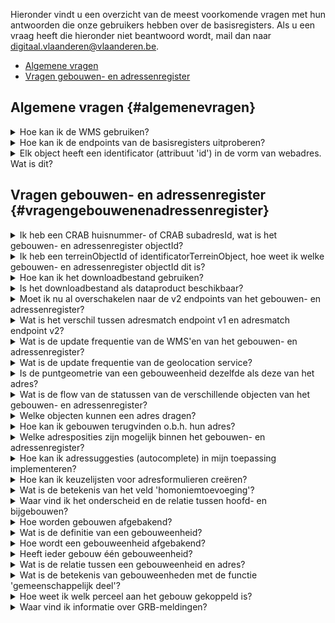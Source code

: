 Hieronder vindt u een overzicht van de meest voorkomende vragen met hun antwoorden die onze gebruikers hebben over de basisregisters.
Als u een vraag heeft die hieronder niet beantwoord wordt, mail dan naar digitaal.vlaanderen@vlaanderen.be.

* [Algemene vragen](#algemenevragen)
* [Vragen gebouwen- en adressenregister](#vragengebouwenenadressenregister)

  
## Algemene vragen {#algemenevragen}
 
<details>

<summary>Hoe kan ik de WMS gebruiken?</summary>

De WMS laat toe adressen, gebouwen en gebouweenheden per status en wegsegmenten per soort **op kaart te visualiseren** en objecten aan te klikken voor meer informatie. Deze kaartlagen kunnen ingeladen worden in GIS- of andere software. Een lijst van GIS-software vindt u [hier](https://en.wikipedia.org/wiki/Comparison_of_geographic_information_systems_software). We kunnen zelf QGIS (open source, gratis) aanbevelen.

Het is belangrijk in de GIS-software als coördinatensysteem voor het project **EPSG:31370** (Belgian Lambert 72) te kiezen en **PNG** als beeldformaat vooraleer lagen toe te voegen. De adressen worden zichtbaar vanaf schaal 1:2000 en hoger, gebouwen en gebouweenheden worden zichtbaar vanaf schaal 1:8000 of hoger en wegen worden zichtbaar afhankelijk van soort weg. De maximumschaal is 1:28000. 

Via de ‘identify’-functie kunt u de details van een object op de kaart met een muisklik opvragen.

</details>


<details>

<summary>Hoe kan ik de endpoints van de basisregisters uitproberen? </summary>

Een eenvoudige test van de REST-services kan door een URL samen te stellen in de adresbalk van uw browser. In uw browser krijgt u dan ook het resultaat van de aangeroepen service. 
- Algemene uitleg over de endpoints kan [hier](https://basisregisters.vlaanderen.be/producten/grar#readendpointsgrar) gevonden worden.
- Documentatie over de URL's en bijhorende parmameters kan [hier](https://docs.basisregisters.vlaanderen.be/docs/api-documentation.html#tag/api-documentation.html) gevonden worden.

</details>


<details>

<summary>Elk object heeft een identificator (attribuut 'id') in de vorm van webadres. Wat is dit?</summary>

De **Vlaamse URI-standaard** schrijft voor dat naar Vlaamse ‘resources’ (zoals een object in het Gebouwenregister) kan verwezen worden met een [Uniform Resource Identifier](https://www.vlaanderen.be/digitaal-vlaanderen/onze-oplossingen/gebouwen-en-adressenregister/verklarende-woordenlijst-adressen-en-gebouwenregister) (URI). Deze data-URI is door zijn opbouw uniek binnen het World Wide Web en kan dus als stabiele identificator in eender welk systeem of databank gebruikt worden om ondubbelzinnig naar dat ene object te verwijzen. Daarnaast laten data-URI’s toe de resources als ‘linked data’ aan te bieden (cfr. CRAB-LOD).

Op dit moment zijn enkel een aantal data-URI’s voor adressen resolvable, dit wil zeggen, linken enkel deze URI’s door naar een webdocument (voorstelling van het adres op het web). Op termijn moet er achter deze link data voor elk object beschikbaar zijn. 

</details>


## Vragen gebouwen- en adressenregister {#vragengebouwenenadressenregister}

<details>

<summary>Ik heb een CRAB huisnummer- of CRAB subadresId, wat is het gebouwen- en adressenregister objectId?</summary>

U kan op 2 manieren achterhalen wat het adressen objectId is van een CRAB huisnummer of een CRAB subadres.
- Via de read endpoints
  -   Voor CRAB huisnummers gebruikt u volgende readAPI: https://docs.basisregisters.vlaanderen.be/docs/api-documentation.html#operation/ListCrabHouseNumbers.
  -   Voor CRAB subadressen gebruikt u volgende readAPI: https://docs.basisregisters.vlaanderen.be/docs/api-documentation.html#operation/ListCrabSubaddresses.
- Via het downloadbestand
  - In het downloadbestand van het gebouwen- en adressenregister zitten er 2 dbf's files met daarin een overzicht van het CRAB huisnummer- en CRAB subadresId met hun overeenkomstige gebouwen- en adressenregister objectId.

</details>


<details>

<summary>Ik heb een terreinObjectId of identificatorTerreinObject, hoe weet ik welke gebouwen- en adressenregister objectId dit is?</summary>

Via het read endpoint van CRAB gebouwen kan u achterhalen wat het gebouwen- en adressenregister objectId is. U geeft in de URL het terreinObjectId of identificatorTerreinObject mee en u krijgt een overzicht 
Zie https://docs.basisregisters.vlaanderen.be/docs/api-documentation.html#operation/ListCrabBuildings.

</details>


<details>

<summary>Hoe kan ik het downloadbestand gebruiken?</summary>

Het downloadbestand kan ingeladen en gevisualiseerd worden met GIS-software. Een lijst van GIS-software vindt u [hier](https://en.wikipedia.org/wiki/Comparison_of_geographic_information_systems_software). We kunnen zelf QGIS (open source, gratis) aanbevelen.
Meer informatie over dit downloadbestand kan u [hier](https://basisregisters.vlaanderen.be/producten/grar#downloadbestandgrar) vinden. 

</details>


<details>

<summary>Is het downloadbestand als dataproduct beschikbaar? </summary>
Het downloadbestand is bechikbaar als dataproduct. Meer informatie over dit downloadbestand kan u [hier](https://basisregisters.vlaanderen.be/producten/grar#downloadbestandgrar) vinden.
 
</details>


<details>

<summary> Moet ik nu al overschakelen naar de v2 endpoints van het gebouwen- en adressenregister? </summary>

Dit wordt sterk aangeraden. Vanaf ten laatste 1 november 2023 zullen de v1 endpoints niet meer up-to-date zijn als gevolg van de migratie van CRAB naar het Gebouwen- en Adressenregister. Om ervoor te zorgen dat u de meest recente gegevens blijft ontvangen, is het dus belangrijk om vóór deze datum over te stappen naar de nieuwe v2 endpoints. We begrijpen dat het migratieproces enige tijd kan vergen. Daarom hebben we besloten om de v1 endpoints **tot 1 maart 2024** beschikbaar te houden, zodat u voldoende tijd heeft om over te stappen naar de nieuwe v2 endpoints.
</details>


<details>

<summary> Wat is het verschil tussen adresmatch endpoint v1 en adresmatch endpoint v2? </summary>

#### Wat is hetzelfde gebleven tov adresmatch v1?
- De logica achter de fuzzy matching.
- De responses die als resultaat worden teruggestuurd.

#### Wat is er uit adresmatch v2 verwijderd dat in adresmatch v1 zat?
- De query parameter ‘kadStraatcode’.
- De query parameter ‘rrStraatcode’.
- De query parameter ‘index’.
- Het response veld ‘adresseerbareObjecten’. Er werd hiervoor een alternatief voorzien. Dit kan u vinden onder toevoegingen. 

#### Wat is het verschil tussen adresmatch v2 en adresmatch v1?
- Het content-type van v2 is ‘application/ld+json’. Van v1 was dit default ‘application+json’, maar ‘application/xml’ was ook mogelijk.
- De geometrievelden zijn gewijzigd. De coördinaten van het object staan vanaf nu in het gml-formaat en alle velden die met geometrie te maken hebben zijn samengevoegd onder 1 veld.

#### Wat is er in adresmatch v2 toegevoegd dat niet in adresmatch v1 zit?
- Het veld ‘links’. In dit veld zit een lijst van gerelateerde resources om te achterhalen wat de gelinkte objecten zijn aan het adres. Momenteel worden er 2 URL’s getoond. 
  - URL 1: URL die alle gebouweenheden gaat tonen die gekoppeld zijn aan dit adres objectId.
  - URL 2: URL die alle percelen gaat tonen die gekoppeld zijn aan dit adres obejctId.
  - Op termijn zal er een nieuwe API zijn waarin de adreskoppelingen per adres zullen getoond worden.
- Het veld @context. Dit veld bevat de linked-data context van het endpoint. Dit is een URI naar de JSON-LD file.
- Het veld @type. Dit veld bevat het linked-data type van het endpoint. 
</details>


<details>

<summary>Wat is de update frequentie van de WMS'en van het gebouwen- en adressenregister?  </summary>
De update frequentie van de geolocation service bij wijzigingen in het gebouwen- en adressenregister zullen pas de dag nadien zichtbaar zijn in de geolocation service. 

</details>

<details>

<summary>Wat is de update frequentie van de geolocation service?  </summary>
De update frequentie van de WMS'en bij wijzigingen in het gebouwen- en adressenregister zijn near real time. Wat houdt dit in? Dit wit zeggen dat als bijvoorbeeld een adres wordt aangepast, de aanpassing van het adres zo goed als direct erna ook in de WMS van het gebouwen- en adressenregister zichtbaar zal zijn. 

</details>


<details>

<summary>Is de puntgeometrie van een gebouweenheid dezelfde als deze van het adres?</summary>
Het attribuut ‘geometrie’ van een gebouweenheid is de positie van de gebouweenheid binnen de gebouwcontour. Deze geometrie kan niet buiten het gebouw liggen.  Staat de ‘positieGeometrieMethode’ op ‘afgeleidVanObject’ dan werd deze positie afgeleid van het gebouw waarbinnen de gebouweenheid ligt en betreft het de centroïde van het gebouw. - Staat de ‘positieGeometrieMethode’ op ‘aangeduidDoorBeheerder’ dan werd de positie manueel geplaatst door een decentraal beheerder. Het is dus mogelijk dat de gebouweenheid op een andere positie ligt dan het adres. 

</details>

<details>

<summary>Wat is de flow van de statussen van de verschillende objecten van het gebouwen- en adressenregister?  </summary>

Zie https://basisregisters.vlaanderen.be/documentatie/statusflowgrar voor een volledig overzicht per object per status. 

</details>


<details>

<summary>Welke objecten kunnen een adres dragen? </summary>

Er worden vier adresseerbare objecten onderscheiden:
- gebouweenheid
- perceel
- standplaats
- ligplaats

Stand- en ligplaatsen zullen later als object (‘resource’) worden toegevoegd. Gebouwen dragen enkel adressen via de daarbinnen gelegen gebouweenheden (fijnmazigere adressering).
</details>


<details>

<summary>Hoe kan ik gebouwen terugvinden o.b.h. hun adres? </summary>

**Adressen worden in het gebouwen- en adressenregister niet meer rechtstreeks aan het gebouw gekoppeld, maar aan gebouweenheden binnen dat gebouw.**

De te volgend aanpak - met de services die vandaag beschikbaar zijn- is daarom:
- Stap 1: Bepaal de objectidentificator van het adres in kwestie (vb. URL: http://basisregisters.vlaanderen.be/api/v2/adressen?gemeentenaam=Denderleeuw&straatnaam=Nieuwstraat&huisnummer=2).
- Stap 2: Filter de gebouweenheden o.b.v. dit adres (vb. URL: http://basisregisters.vlaanderen.be/api/v2/gebouweenheden?adresobjectid=278669).
- Stap 3: Bepaal in welk gebouw(en) de teruggegeven gebouweenheden liggen.
</details>


<details>

<summary>Welke adresposities zijn mogelijk binnen het gebouwen- en adressenregister? </summary>
De adresposities die mogelijk zijn binnen het gebouwen- en adressenregister zijn: gemeente, straat, perceel, lot, standplaats, ligplaats, gebouw, gebouweenheid, ingang en wegsegment. 
</details>


<details>

<summary>Hoe kan ik adressuggesties (autocomplete) in mijn toepassing implementeren?  </summary>

- Stap 1: Maak gebruik van de **geolocation-API** (documentatie: https://loc.geopunt.be/) om suggesties te verkrijgen voor vrije tekstinvoer: vb: https://loc.geopunt.be/v4/suggestion?q=Koningin Mar.
- Stap 2: Teruggegeven straatnamen volgen het patroon: **<straatnaam>, <gemeentenaam>** vb: https://loc.geopunt.be/v4/suggestion?q=Graaf van Hoornestraat 5.
- Stap 3: Teruggegeven adressen volgen het patroon: **<straatnaam> <huisnummer>, <postcode> <gemeentenaam>** (merk op: er worden geen adressen met busnummer gesuggereerd).
- Stap 4: Indien u de unieke adresidentificator van de gesuggereerde adressen wil kennen, ‘parst’ u de adrescomponenten uit bovenstaand antwoord en plakt u deze in volgende request: vb: https://basisregisters.vlaanderen.be/api/v2/adressen?gemeentenaam=Nevele&straatnaam=Graaf van Hoornestraat&huisnummer=5
- Stap 5: Vervolgens leest u het id-veld uit.
</details>


<details>

<summary>Hoe kan ik keuzelijsten voor adresformulieren creëren?</summary>

![image](https://github.com/Informatievlaanderen/base-registries-content/assets/49196256/88364e4e-fcae-4a90-9d1a-ca711ea75174)

U kan op basis van de verschillende read endpoints (https://basisregisters.vlaanderen.be/producten/grar#readendpointsgrar) een lijst tonen met gegevens in.
- Stap 1: Vraag een lijst met gemeenten op​.
- Stap 2: Vraag een lijst met postinfo over postcodes op binnen de gekozen gemeente.​
- Stap 3: Vraag een lijst met straatnamen op binnen de gekozen gemeente​.
- Stap 4: Vraag een lijst met adressen op binnen de gekozen gemeente & straatnaam.​
- Stap 5: Vraag een adres op.

</details>


<details>

<summary>Wat is de betekenis van het veld 'homoniemtoevoeging'?</summary>

Een straatnaam moet uniek zijn binnen een gemeente. Districten zijn in geen enkel adresmodel (Adressenregister, OSLO², BeSt-Add) voorzien. Echter in bepaalde gemeenten zijn er nog dezelfde straatnamen in verschillende districten. De homoniemtoevoeging wordt gebruikt om aan te duiden in welk district de straatnaam ligt. Een straatnaam is met de bijhorende homoniemtoevoeging uniek binnen een gemeente. 

Voorbeeld: 
- Straatnaam = Krijgsbaan, homoniemtoevoeging = HO, waarbij ‘HO’ staat voor het district ‘Hoboken’.
- Straatnaam = Krijgsbaan, homoniemtoevoeging = DE, waarbij ‘DE’ staat voor het district ‘Deurne’. 

**Nieuwe homoniemtoevoegingen zijn niet toegestaan.** Het is wel mogelijk om bestaande homoniemtoevoegingen te wijzigen of te verwijderen. Bij gemeentelijke fusies moeten de homoniemen opgelost zijn op de datum dat de fusie ingaat.
</details>


<details>

<summary>Waar vind ik het onderscheid en de relatie tussen hoofd- en bijgebouwen?</summary>

Een hoofdgebouw is een gebouw mét gebouweenheden, een bijgebouw een gebouw zonder gebouweenheden. Aangezien een gebouw enkel geadresseerd kan worden via zijn gebouweenheden, kan een bijgebouw dus per definitie geen adressen dragen. Het informatiemodel beschrijft geen relatie tussen hoofd- en bijgebouwen (bijvoorbeeld tussen een woning en het tuinhuis dat daarbij staat). Hoewel dit nuttig zou zijn, is het in de praktijk niet evident om deze relatie te bepalen. Bijgebouwen bij een hoofdgebouw bevinden zich bijvoorbeeld niet noodzakelijk op hetzelfde perceel (denk aan stallen bij een boerderij). Ook kunnen verschillende partijen andere interpretaties hebben van welke bijgebouwen bij een hoofdgebouw horen; deze koppeling kan toepassingsafhankelijk zijn, terwijl het register beoogt zo toepassingsonafhankelijk mogelijk te zijn. Als de relatie al in het gebouwen- en adressenregister beheerd zou worden, moeten beheerders gevonden worden die deze relatie actualiseren. Om deze redenen werd besloten de relatie vooralsnog niet in het register op te nemen.
</details>


<details>

<summary>Hoe worden gebouwen afgebakend?</summary>

Voor afbakening gebouwen worden deze uiterlijke kenmerken in acht genomen:
- Zijn er meerdere huisnummers toegekend?
- Loopt er een perceelsgrens door het gebouw?
- Zijn er meerdere ingangen?
- Is er een verticale as door het gebouw?
Als 3 van deze 4 criteria positief zijn, dan wordt een gebouw meestal gesplitst.

Indien men beschikt over bouwplannen, dan kunnen deze meer inzicht verschaffen over de opdeling.

Een gedetailleerde toelichting hierover vind je [hier](https://assets.vlaanderen.be/image/upload/v1678268047/Basiskaart_-_Procedure_afbakening_gebouw_bjocy0.pdf)).
</details>

<details>

<summary>Wat is de definitie van een gebouweenheid?</summary>

Een gebouweenheid is de kleinste eenheid binnen een gebouw die geschikt is voor woon-, bedrijfsmatige, of recreatieve doeleinden en die ontsloten wordt via een eigen afsluitbare toegang vanaf de openbare weg, een erf of een gedeelde circulatieruimte. Een gebouweenheid is in functioneel opzicht zelfstandig.

</details>

<details>

<summary>Hoe wordt een gebouweenheid afgebakend?</summary>

Voor afbakening van een gebouweenheid wordt deze beslissingsboom gehanteerd:
![image](https://github.com/Informatievlaanderen/base-registries-content/assets/99253145/b3533bce-d545-4db2-8ccb-d877e40ea89c)

</details>

<details>

<summary>Heeft ieder gebouw één gebouweenheid?  </summary>

Nee, dit is niet het geval. Het gebouw kan 0, 1 of meerdere gebouweenheden hebben. De decentrale beheerder zal gebouweenheden aanmaken in het gebouwen- en adressenregister. Deze hebben automatisch de functie ‘nietGekend’. Een gemeenschappelijk deel zal niet door een decentrale beheerder kunnen aangemaakt worden, want deze gebouweenheid wordt automatisch aangemaakt van zodra er 2 gebouweenheden aan het gebouw zijn gekoppeld. 

</details>

<details>

<summary>Wat is de relatie tussen een gebouweenheid en adres?  </summary>
In gebouwen met exact één gebouweenheid krijgt de gebouweenheid een huisnummer. Als er voor één gebouw meerdere gebouweenheden bestaan, dan moeten de gemeenten aan elk van deze gebouweenheden een busnummer toekennen terwijl aan de gemeenschappelijke delen geen busnummer mag worden toegekend. Het is niet verplicht om aan een gemeenschappelijk deel een huisnummer toe te kennen. 

</details>

<details>

<summary>Wat is de betekenis van gebouweenheden met de functie 'gemeenschappelijk deel'? </summary>

In gebouwen waarin minstens twee functioneel zelfstandige gebouweenheden voorkomen (bv. gebouw met winkel op gelijkvloers en wooneenheid op eerste verdieping) worden de ruimten en structuren die door de eenheden in kwestie gedeeld worden voorgesteld door een extra gebouweenheid met functie ‘gemeenschappelijk deel’. Merk op dat slechts één gemeenschappelijk deel per gebouw wordt aangemaakt. Een flatgebouw met meerdere trappenhallen, liftkokers en een gedeelde ondergrondse garage krijgt dus één gemeenschappelijk deel (niet één per trappenhal/liftkoker/garage). Het gemeenschappelijk deel is tevens de drager van het huisnummeradres daar waar dit huisnummer uitsluitend naar (de gemeenschappelijke ruimten en structuren van) het gebouw verwijst. Er kan ook een gemeenschappelijk deel zijn zonder bijhorend adres.

</details>

<details>

<summary>Hoe weet ik welk perceel aan het gebouw gekoppeld is?</summary>

Via het read endpoint detail gebouw v2 ([Documentatie](https://docs.basisregisters.vlaanderen.be/docs/api-documentation.html#operation/GetBuildingV2)) kunnen de eventuele gekoppelde percelen opgevraagd worden of via het read endpoint lijst gebouw v2 ([Documentatie](https://docs.basisregisters.vlaanderen.be/docs/api-documentation.html#operation/ListBuildingsV2)) waarbij de filter CaPaKey wordt meegegeven. 
Een perceel wordt als onderliggend aan een gebouw beschouwd indien het voldoet aan volgende voorwaarde (formule voor de berekening van de ‘verbeterde topologische relatie’): oppervlak overlap gebouw - perceel / oppervlak gebouw > 0.8 / # percelen waarmee het gebouw overlapt.

</details>

<details>

<summary>Waar vind ik informatie over GRB-meldingen?</summary>

Op de pagina [Bijhouding & (fout)melding van het GRB](https://www.vlaanderen.be/digitaal-vlaanderen/onze-oplossingen/basiskaart-vlaanderen-grb/veelgestelde-vragen/bijhouding-foutmelding-van-het-grb) wordt meer uitleg gegeven over de meldingen specifiek voor het GRB. 

</details>
